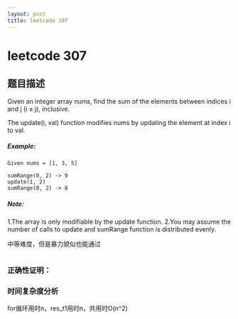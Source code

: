 ```yaml
---
layout: post
title: leetcode 307
---
```



# leetcode 307

## 题目描述

Given an integer array nums, find the sum of the elements between indices i and j (i ≤ j), inclusive.

The update(i, val) function modifies nums by updating the element at index i to val.

##### Example:
```
Given nums = [1, 3, 5]

sumRange(0, 2) -> 9
update(1, 2)
sumRange(0, 2) -> 8
```
##### Note:
1.The array is only modifiable by the update function.
2.You may assume the number of calls to update and sumRange function is distributed evenly.



中等难度，但是暴力貌似也能通过

```python


```

### 正确性证明：



### 时间复杂度分析

for循环用时n，res_t1用时n，共用时O(n^2)


